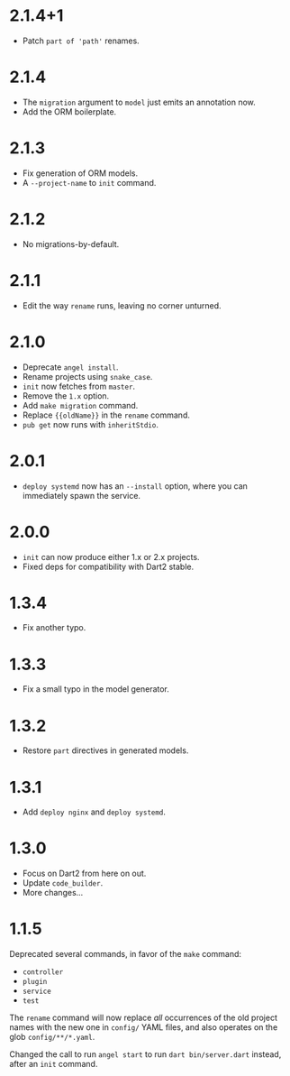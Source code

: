 # 2.1.4+1
* Patch `part of 'path'` renames.

# 2.1.4
* The `migration` argument to `model` just emits an annotation now.
* Add the ORM boilerplate.

# 2.1.3
* Fix generation of ORM models.
* A `--project-name` to `init` command.

# 2.1.2
* No migrations-by-default.

# 2.1.1
* Edit the way `rename` runs, leaving no corner unturned.

# 2.1.0
* Deprecate `angel install`.
* Rename projects using `snake_case`.
* `init` now fetches from `master`.
* Remove the `1.x` option.
* Add `make migration` command.
* Replace `{{oldName}}` in the `rename` command.
* `pub get` now runs with `inheritStdio`.

# 2.0.1
* `deploy systemd` now has an `--install` option, where you can immediately
spawn the service.

# 2.0.0
* `init` can now produce either 1.x or 2.x projects.
* Fixed deps for compatibility with Dart2 stable.

# 1.3.4
* Fix another typo.

# 1.3.3
* Fix a small typo in the model generator.

# 1.3.2
* Restore `part` directives in generated models.

# 1.3.1
* Add `deploy nginx` and `deploy systemd`.

# 1.3.0
* Focus on Dart2 from here on out.
* Update `code_builder`.
* More changes...

# 1.1.5
Deprecated several commands, in favor of the `make`
command:
* `controller`
* `plugin`
* `service`
* `test`

The `rename` command will now replace *all* occurrences
of the old project names with the new one in `config/`
YAML files, and also operates on the glob `config/**/*.yaml`.

Changed the call to run `angel start` to run `dart bin/server.dart` instead, after an
`init` command.

